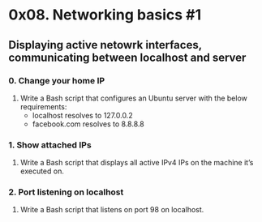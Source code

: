 # 0x08. Networking basics #1
## Displaying active netowrk interfaces, communicating between localhost and server

### 0. Change your home IP
1. Write a Bash script that configures an Ubuntu server with the below requirements:
   - localhost resolves to 127.0.0.2
   - facebook.com resolves to 8.8.8.8

### 1. Show attached IPs
1. Write a Bash script that displays all active IPv4 IPs on the machine it’s executed on.

### 2. Port listening on localhost
1. Write a Bash script that listens on port 98 on localhost.
